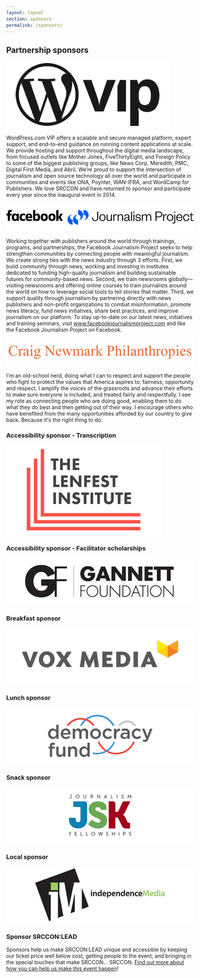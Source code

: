 ```yaml
---
layout: layout
section: sponsors
permalink: /sponsors/
---
```


<div class="sponsor-block">
    <h2>Partnership sponsors</h2>
</div>

<div class="sponsor-block">
    <a href="https://vip.wordpress.com/" class="narrow-logo"><img src="/media/img/partners/wordpress_vip2.png" alt="WordPress VIP"></a>
    <p>WordPress.com VIP offers a scalable and secure managed platform, expert support, and end-to-end guidance on running content applications at scale. We provide hosting and support throughout the digital media landscape, from focused outlets like Mother Jones, FiveThirtyEight, and Foreign Policy to some of the biggest publishing groups, like News Corp, Meredith, PMC, Digital First Media, and Abril. We’re proud to support the intersection of journalism and open source technology all over the world and participate in communities and events like ONA, Poynter, WAN-IFRA, and WordCamp for Publishers. We love SRCCON and have returned to sponsor and participate every year since the inaugural event in 2014.</p>
</div>

<div class="sponsor-block">
    <a href="https://www.facebookjournalismproject.com"><img src="/media/img/partners/facebook_journalism.png" alt="Facebook Journalism Project"></a>
    <p>Working together with publishers around the world through trainings, programs, and partnerships, the Facebook Journalism Project seeks to help strengthen communities by connecting people with meaningful journalism. We create strong ties with the news industry through 3 efforts. First, we build community through news, working and investing in institutes dedicated to funding high-quality journalism and building sustainable futures for community-based news. Second, we train newsrooms globally—visiting newsrooms and offering online courses to train journalists around the world on how to leverage social tools to tell stories that matter. Third, we support quality through journalism by partnering directly with news publishers and non-profit organizations to combat misinformation, promote news literacy, fund news initiatives, share best practices, and improve journalism on our platform. To stay up-to-date on our latest news, initiatives and training seminars, visit <a href="https://www.facebookjournalismproject.com">www.facebookjournalismproject.com</a> and like the Facebook Journalism Project on Facebook.</p>
</div>

<div class="sponsor-block">
    <a href="https://craignewmarkphilanthropies.org/"><img src="/media/img/partners/newmark.png" alt="Craig Newmark Philanthropies"></a>
    <p>I'm an old-school nerd, doing what I can to respect and support the people who fight to protect the values that America aspires to: fairness, opportunity and respect. I amplify the voices of the grassroots and advance their efforts to make sure everyone is included, and treated fairly and respectfully. I see my role as connecting people who are doing good, enabling them to do what they do best and then getting out of their way. I encourage others who have benefited from the many opportunities afforded by our country to give back. Because it's the right thing to do.</p>
</div>

<div class="sponsor-block secondary">
    <h3>Accessibility sponsor - Transcription</h3>
    <a href=""><img src="/media/img/partners/lenfest.png"></a>
</div>

<div class="sponsor-block secondary">
    <h3>Accessibility sponsor - Facilitator scholarships</h3>
    <a href=""><img src="/media/img/partners/gannett_foundation.png"></a>
</div>

<div class="sponsor-block secondary">
    <h3>Breakfast sponsor</h3>
    <a href="https://www.voxmedia.com/"><img src="/media/img/partners/vox_media_horiz.png"></a>
</div>

<div class="sponsor-block secondary">
    <h3>Lunch sponsor</h3>
    <a href="http://www.democracyfund.org/"><img src="/media/img/partners/democracy_fund.png"></a>
</div>

<div class="sponsor-block secondary">
    <h3>Snack sponsor</h3>
    <a href=""><img src="/media/img/partners/jsk.png"></a>
</div>

<div class="sponsor-block secondary">
    <h3>Local sponsor</h3>
    <a href=""><img src="/media/img/partners/independence_media.png"></a>
</div>

<div class="sponsor-block secondary">
    <h3>Sponsor SRCCON:LEAD</h3>
    <p>Sponsors help us make SRCCON:LEAD unique and accessible by keeping our ticket price well below cost, getting people to the event, and bringing in the special touches that make SRCCON… SRCCON. <a href="/sponsors/about">Find out more about how you can help us make this event happen</a>!</p>
</div>